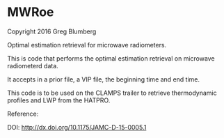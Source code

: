 MWRoe
=====

Copyright 2016 Greg Blumberg

Optimal estimation retrieval for microwave radiometers.

This is code that performs the optimal estimation retrieval on microwave radiometerd data.

It accepts in a prior file, a VIP file, the beginning time and end time.

This code is to be used on the CLAMPS trailer to retrieve thermodynamic profiles and LWP from the HATPRO.

Reference:

DOI: http://dx.doi.org/10.1175/JAMC-D-15-0005.1
